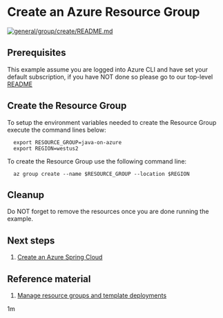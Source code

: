 
# Create an Azure Resource Group

[![general/group/create/README.md](https://github.com/Azure-Samples/java-on-azure-examples/actions/workflows/general_group_create_README_md.yml/badge.svg)](https://github.com/Azure-Samples/java-on-azure-examples/actions/workflows/general_group_create_README_md.yml)

## Prerequisites

This example assume you are logged into Azure CLI and have set your default
subscription, if you have NOT done so please go to our top-level
[README](../../../README.md)

## Create the Resource Group

To setup the environment variables needed to create the Resource Group execute
the command lines below:

<!-- workflow.cron(0 1 * * 0) -->

<!-- workflow.skip() -->
```shell
  export RESOURCE_GROUP=java-on-azure
  export REGION=westus2
```

<!-- workflow.run()
if [[ -z $RESOURCE_GROUP ]]; then
  export RESOURCE_GROUP=java-on-azure-$RANDOM
fi
export REGION=westus2
  -->

To create the Resource Group use the following command line:

```shell
  az group create --name $RESOURCE_GROUP --location $REGION
```

<!-- workflow.run()
  export DELETE_AFTER=$(( `date +%s` + 7200))
  az group update --name $RESOURCE_GROUP --set tags.'DeleteAfter'="$DELETE_AFTER" 
  -->

<!-- workflow.directOnly()
export RESULT=$(az group show --name $RESOURCE_GROUP --output tsv --query properties.provisioningState)
az group delete --name $RESOURCE_GROUP --yes || true
if [[ "$RESULT" != Succeeded ]]; then
  exit 1
fi
  -->

## Cleanup

Do NOT forget to remove the resources once you are done running the example.

## Next steps

1. [Create an Azure Spring Cloud](../../../compute/spring-cloud/create/README.md)

## Reference material

1. [Manage resource groups and template deployments](https://docs.microsoft.com/en-us/cli/azure/group)

1m
